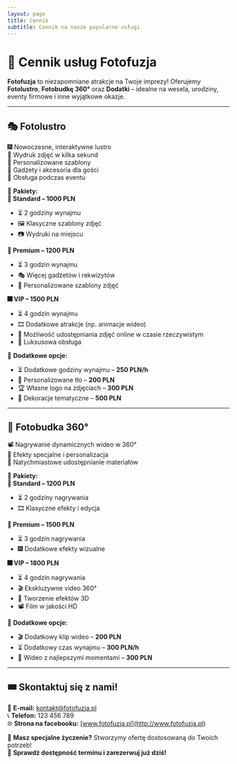 ```yaml
---
layout: page
title: Cennik
subtitle: Cennik na nasze popularne usługi
---
```


# 🎊 Cennik usług Fotofuzja  

**Fotofuzja** to niezapomniane atrakcje na Twoje imprezy! Oferujemy **Fotolustro**, **Fotobudkę 360°** oraz **Dodatki** – idealne na wesela, urodziny, eventy firmowe i inne wyjątkowe okazje.  

---

## 🎭 Fotolustro  
🎆 Nowoczesne, interaktywne lustro  
📸 Wydruk zdjęć w kilka sekund  
🎨 Personalizowane szablony  
🥳 Gadżety i akcesoria dla gości  
🎤 Obsługa podczas eventu  

🔹 **Pakiety:**  
**🎈 Standard – 1000 PLN**  
- ⏳ 2 godziny wynajmu  
- 🖼️ Klasyczne szablony zdjęć  
- 📷 Wydruki na miejscu  

**🎊 Premium – 1200 PLN**  
- ⏳ 3 godzin wynajmu  
- 🎭 Więcej gadżetów i rekwizytów  
- 🎨 Personalizowane szablony zdjęć  

**🎆 VIP – 1500 PLN**  
- ⏳ 4 godzin wynajmu  
- 🎞️ Dodatkowe atrakcje (np. animacje wideo)  
- 📲 Możliwość udostępniania zdjęć online w czasie rzeczywistym  
- 🍾 Luksusowa obsługa  

🔹 **Dodatkowe opcje:**  
- ⏳ Dodatkowe godziny wynajmu – **250 PLN/h**  
- 🎨 Personalizowane tło – **200 PLN**  
- 🏆 Własne logo na zdjęciach – **300 PLN**  
- 🎊 Dekoracje tematyczne – **500 PLN** 

  

---

## 🎥 Fotobudka 360°  
📽️ Nagrywanie dynamicznych wideo w 360°  
💫 Efekty specjalne i personalizacja  
📲 Natychmiastowe udostępnianie materiałów  

🔹 **Pakiety:**  
**🎈 Standard – 1200 PLN**  
- ⏳ 2 godziny nagrywania  
- 🎞️ Klasyczne efekty i edycja  

**🎊 Premium – 1500 PLN**  
- ⏳ 3 godzin nagrywania  
- 🎆 Dodatkowe efekty wizualne 

**🎆 VIP – 1800 PLN**  
- ⏳ 4 godzin nagrywania  
- 🎬 Ekskluzywne video 360° 
- 🔮 Tworzenie efektów 3D  
- 📽️ Film w jakości HD  

🔹 **Dodatkowe opcje:**  
- 🎬 Dodatkowy klip wideo – **200 PLN**   
- ⏳ Dodatkowy czas wynajmu – **300 PLN/h**  
- 🎁 Wideo z najlepszymi momentami – **300 PLN**  

---

## 🎟️ Skontaktuj się z nami!  
📧 **E-mail:** kontakt@fotofuzja.pl  
📞 **Telefon:** 123 456 789  
🌐 **Strona na facebooku:** [www.fotofuzja.pl](http://www.fotofuzja.pl)  

🎯 **Masz specjalne życzenie?** Stworzymy ofertę dostosowaną do Twoich potrzeb!  
📅 **Sprawdź dostępność terminu i zarezerwuj już dziś!**  